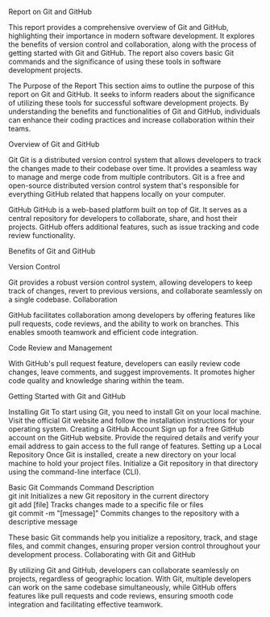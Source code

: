 Report on Git and GitHub

This report provides a comprehensive overview of Git and GitHub, highlighting their importance in modern software development. It explores the benefits of version control and collaboration, along with the process of getting started with Git and GitHub. The report also covers basic Git commands and the significance of using these tools in software development projects.

The Purpose of the Report
This section aims to outline the purpose of this report on Git and GitHub. It seeks to inform readers about the significance of utilizing these tools for successful software development projects. By understanding the benefits and functionalities of Git and GitHub, individuals can enhance their coding practices and increase collaboration within their teams.

Overview of Git and GitHub

Git
Git is a distributed version control system that allows developers to track the changes made to their codebase over time. It provides a seamless way to manage and merge code from multiple contributors. Git is a free and open-source distributed version control system that's responsible for everything GitHub related that happens locally on your computer.

GitHub
GitHub is a web-based platform built on top of Git. It serves as a central repository for developers to collaborate, share, and host their projects. GitHub offers additional features, such as issue tracking and code review functionality.

Benefits of Git and GitHub

Version Control

Git provides a robust version control system, allowing developers to keep track of changes, revert to previous versions, and collaborate seamlessly on a single codebase.
Collaboration

GitHub facilitates collaboration among developers by offering features like pull requests, code reviews, and the ability to work on branches. This enables smooth teamwork and efficient code integration.

Code Review and Management

With GitHub's pull request feature, developers can easily review code changes, leave comments, and suggest improvements. It promotes higher code quality and knowledge sharing within the team.

Getting Started with Git and GitHub

Installing Git
To start using Git, you need to install Git on your local machine. Visit the official Git website and follow the installation instructions for your operating system.
Creating a GitHub Account
Sign up for a free GitHub account on the GitHub website. Provide the required details and verify your email address to gain access to the full range of features.
Setting up a Local Repository
Once Git is installed, create a new directory on your local machine to hold your project files. Initialize a Git repository in that directory using the command-line interface (CLI).

Basic Git Commands
Command	Description		
git init	Initializes a new Git repository in the current directory		
git add [file]	Tracks changes made to a specific file or files		
git commit -m "[message]"	Commits changes to the repository with a descriptive message		

These basic Git commands help you initialize a repository, track, and stage files, and commit changes, ensuring proper version control throughout your development process.
Collaborating with Git and GitHub

By utilizing Git and GitHub, developers can collaborate seamlessly on projects, regardless of geographic location. With Git, multiple developers can work on the same codebase simultaneously, while GitHub offers features like pull requests and code reviews, ensuring smooth code integration and facilitating effective teamwork.
